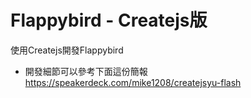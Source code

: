 # Flappybird - Createjs版
使用Createjs開發Flappybird


* 開發細節可以參考下面這份簡報
<https://speakerdeck.com/mike1208/createjsyu-flash>